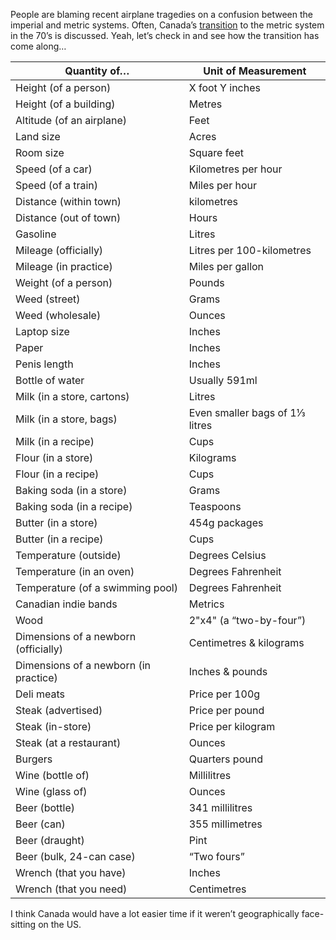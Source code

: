 People are blaming recent airplane tragedies on a confusion between the imperial and metric systems. Often, Canada’s [transition](https://en.wikipedia.org/wiki/Metrication_in_Canada) to the metric system in the 70’s is discussed. Yeah, let’s check in and see how the transition has come along… 

| Quantity of…  | Unit of Measurement
| ------------- | -------------
| Height (of a person) | X foot Y inches
| Height (of a building) | Metres
| Altitude (of an airplane) | Feet
| Land size | Acres 
| Room size | Square feet
| Speed (of a car) | Kilometres per hour
| Speed (of a train) | Miles per hour
| Distance (within town) | kilometres
| Distance (out of town) | Hours
| Gasoline | Litres
| Mileage (officially) | Litres per 100-kilometres
| Mileage (in practice) | Miles per gallon
| Weight (of a person) | Pounds
| Weed (street) | Grams
| Weed (wholesale) | Ounces
| Laptop size | Inches
| Paper | Inches
| Penis length | Inches
| Bottle of water | Usually 591ml
| Milk (in a store, cartons) | Litres
| Milk (in a store, bags) | Even smaller bags of 1⅓ litres
| Milk (in a recipe) | Cups
| Flour (in a store) | Kilograms
| Flour (in a recipe) | Cups
| Baking soda (in a store) | Grams
| Baking soda (in a recipe) | Teaspoons
| Butter (in a store) | 454g packages
| Butter (in a recipe) | Cups
| Temperature (outside) | Degrees Celsius
| Temperature (in an oven) | Degrees Fahrenheit 
| Temperature (of a swimming pool) | Degrees Fahrenheit 
| Canadian indie bands | Metrics
| Wood | 2"x4" (a “two-by-four”)
| Dimensions of a newborn (officially) | Centimetres & kilograms
| Dimensions of a newborn (in practice) | Inches & pounds
| Deli meats | Price per 100g
| Steak (advertised) | Price per pound
| Steak (in-store) | Price per kilogram 
| Steak (at a restaurant) | Ounces
| Burgers | Quarters pound
| Wine (bottle of) | Millilitres
| Wine (glass of) | Ounces
| Beer (bottle) | 341 millilitres
| Beer (can) | 355 millimetres
| Beer (draught) | Pint
| Beer (bulk, 24-can case) | “Two fours”
| Wrench (that you have) | Inches
| Wrench (that you need) | Centimetres

I think Canada would have a lot easier time if it weren’t geographically face-sitting on the US. 
